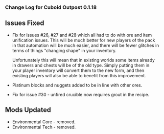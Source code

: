 ### Change Log for Cuboid Outpost 0.1.18

## Issues Fixed

- Fix for issues #26, #27 and #28 which all had to do with ore and item unification issues. This will be much better for new players of the pack in that automation will be much easier, and there will be fewer glitches in terms of things "changing shape" in your inventory. 
  
  Unfortunately this will mean that in existing worlds some items already in drawers and chests will be of the old type. Simply putting them in your player inventory will convert them to the new form, and then existing players will also be able to benefit from this improvement.
- Platinum blocks and nuggets added to be in line with other ores.
- Fix for issue #30 - unfired crucible now requires grout in the recipe.

## Mods Updated

- Environmental Core - removed.
- Environmental Tech - removed.